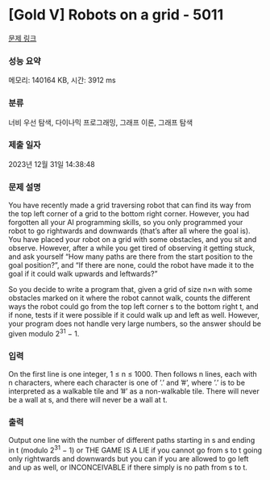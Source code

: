 # [Gold V] Robots on a grid - 5011 

[문제 링크](https://www.acmicpc.net/problem/5011) 

### 성능 요약

메모리: 140164 KB, 시간: 3912 ms

### 분류

너비 우선 탐색, 다이나믹 프로그래밍, 그래프 이론, 그래프 탐색

### 제출 일자

2023년 12월 31일 14:38:48

### 문제 설명

<p>You have recently made a grid traversing robot that can find its way from the top left corner of a grid to the bottom right corner. However, you had forgotten all your AI programming skills, so you only programmed your robot to go rightwards and downwards (that’s after all where the goal is). You have placed your robot on a grid with some obstacles, and you sit and observe. However, after a while you get tired of observing it getting stuck, and ask yourself “How many paths are there from the start position to the goal position?”, and “If there are none, could the robot have made it to the goal if it could walk upwards and leftwards?”</p>

<p>So you decide to write a program that, given a grid of size n×n with some obstacles marked on it where the robot cannot walk, counts the different ways the robot could go from the top left corner s to the bottom right t, and if none, tests if it were possible if it could walk up and left as well. However, your program does not handle very large numbers, so the answer should be given modulo 2<sup>31</sup> − 1.</p>

### 입력 

 <p>On the first line is one integer, 1 ≤ n ≤ 1000. Then follows n lines, each with n characters, where each character is one of ’.’ and ’#’, where ’.’ is to be interpreted as a walkable tile and ’#’ as a non-walkable tile. There will never be a wall at s, and there will never be a wall at t.</p>

### 출력 

 <p>Output one line with the number of different paths starting in s and ending in t (modulo 2<sup>31</sup> − 1) or THE GAME IS A LIE if you cannot go from s to t going only rightwards and downwards but you can if you are allowed to go left and up as well, or INCONCEIVABLE if there simply is no path from s to t.</p>

